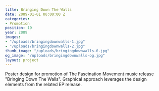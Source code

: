 ```yaml
---
title: Bringing Down The Walls
date: 2009-01-01 00:00:00 Z
categories:
- Promotion
position: 19
year: 2009
images:
- "/uploads/bringingdownwalls-1.jpg"
- "/uploads/bringingdownwalls-2.jpg"
thumb_image: "/uploads/bringingdownwalls-0.jpg"
og_image: "/uploads/bringingdownwalls-og.jpg"
layout: project
---
```


Poster design for promotion of The Fascination Movement music release "Bringing Down The Walls". Graphical approach leverages the design elements from the related EP release.
